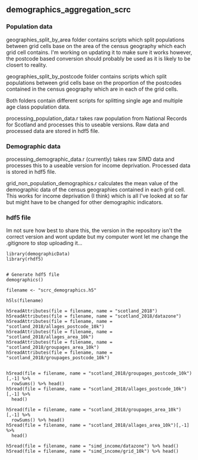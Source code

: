 ## demographics_aggregation_scrc

### Population data 

geographies_split_by_area folder contains scripts which split populations between grid cells base on the area of the census geography which each grid cell contains. I'm working on updating it to make sure it works however, the postcode based conversion should probably be used as it is likely to be closert to reality.

geographies_split_by_postcode folder contains scripts which split populations between grid cells base on the proportion of the postcodes contained in the census geography which are in each of the grid cells. 

Both folders contain different scripts for splitting  single age and multiple age class population data. 

processing_population_data.r takes raw population from National Records for Scotland and processes this to useable versions. Raw data and processed data are stored in hdf5 file.

### Demographic data

processing_demographic_data.r (currently) takes raw SIMD data and processes this to a useable version for income deprivation. Processed data is stored in hdf5 file.

grid_non_population_demographics.r calculates the mean value of the demographic data of the census geographies contained in each grid cell. This works for income deprivation (I think) which is all I've looked at so far but might have to be changed for other demographic indicators.

### hdf5 file
Im not sure how best to share this, the version in the repository isn't the correct version and wont update but my computer wont let me change the .gitignore to stop uploading it...


```{r}
library(demographicData)
library(rhdf5)


# Generate hdf5 file
demographics()

filename <- "scrc_demographics.h5"

h5ls(filename)

h5readAttributes(file = filename, name = "scotland_2018")
h5readAttributes(file = filename, name = "scotland_2018/datazone")
h5readAttributes(file = filename, name = "scotland_2018/allages_postcode_10k")
h5readAttributes(file = filename, name = "scotland_2018/allages_area_10k")
h5readAttributes(file = filename, name = "scotland_2018/groupages_area_10k")
h5readAttributes(file = filename, name = "scotland_2018/groupages_postcode_10k")


h5read(file = filename, name = "scotland_2018/groupages_postcode_10k")[,-1] %>%
  rowSums() %>% head()
h5read(file = filename, name = "scotland_2018/allages_postcode_10k")[,-1] %>% 
  head()

h5read(file = filename, name = "scotland_2018/groupages_area_10k")[,-1] %>%
  rowSums() %>% head()
h5read(file = filename, name = "scotland_2018/allages_area_10k")[,-1] %>% 
  head()

h5read(file = filename, name = "simd_income/datazone") %>% head()
h5read(file = filename, name = "simd_income/grid_10k") %>% head()


```